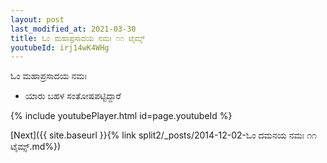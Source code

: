```yaml
---
layout: post
last_modified_at: 2021-03-30
title: ಓಂ ಮಹಾಪ್ರಸಾದಯ ನಮಃ ೧೧ ಟೈಮ್ಸ್
youtubeId: irj14wK4WHg
---
```

 
 
 ಓಂ ಮಹಾಪ್ರಸಾದಯ ನಮಃ  
 
 -  ಯಾರು ಬಹಳ ಸಂತೋಷಪಟ್ಟಿದ್ದಾರೆ 
 
  
 
  
 
 
 
 
 
 


{% include youtubePlayer.html id=page.youtubeId %}
 
[Next]({{ site.baseurl }}{% link  split2/_posts/2014-12-02-ಓಂ ದಮನಯ ನಮಃ ೧೧ ಟೈಮ್ಸ್.md%})
 
